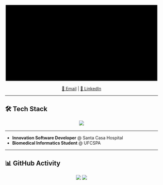 <div align="center">
  <img src="welcome.svg" width="500" alt="Caio Foti Pontes">
  
  <p>
    <a href="mailto:caio.pontes@ufcspa.edu.br">📧 Email</a> |
    <a href="https://br.linkedin.com/in/caio-foti-pontes-0a1a54206">💼 LinkedIn</a>
  </p>
</div>

---

## 🛠️ Tech Stack

<p align="center">
  <img src="https://skillicons.dev/icons?i=laravel,react,vue,python,django,express,js,java,mysql,linux,ubuntu,docker,git" />
</p>

---

- **Innovation Software Developer** @ Santa Casa Hospital
- **Biomedical Informatics Student** @ UFCSPA
  
---

## 📊 GitHub Activity

<div align="center">
  <img src="https://github-readme-stats.vercel.app/api?username=caiofoti&show_icons=true&theme=transparent&hide_border=true&count_private=true" height="165">
  <img src="https://github-readme-stats.vercel.app/api/top-langs/?username=caiofoti&layout=compact&theme=transparent&hide_border=true" height="165">
</div>
